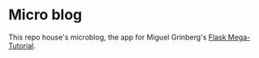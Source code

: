 # Micro blog

This repo house's microblog, the app for Miguel Grinberg's [Flask Mega-Tutorial](https://blog.miguelgrinberg.com/post/the-flask-mega-tutorial-part-i-hello-world).
